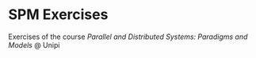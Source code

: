 # SPM Exercises
Exercises of the course _Parallel and Distributed Systems: Paradigms and Models_ @ Unipi
